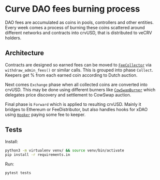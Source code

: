# Curve DAO fees burning process
DAO fees are accumulated as coins in pools, controllers and other entities.
Every week comes a process of burning these coins scattered around different networks and contracts into crvUSD,
that is distributed to veCRV holders.

## Architecture
Contracts are designed so earned fees can be moved to [`FeeCollector`](contracts/FeeCollector.vy)
via `withdraw_admin_fees()` or similar calls.
This is grouped into phase `Collect`.
Keepers get % from each earned coin according to Dutch auction.

Next comes `Exchange` phase when all collected coins are converted into crvUSD.
This may be done using different burners like [`CowSwapBurner`](contracts/burners/CowSwapBurner.vy)
which delegates price discovery and settlement to CowSwap auction.

Final phase is `Forward` which is applied to resulting crvUSD.
Mainly it bridges to Ethereum or FeeDistributor,
but also handles hooks for xDAO using [`Hooker`](contracts/hooks/Hooker.vy) paying some fee to keeper.

## Tests
Install:
```bash
python3 -m virtualenv venv/ && source venv/bin/activate
pip install -r requirements.in
```

Run:
```bash
pytest tests
```

